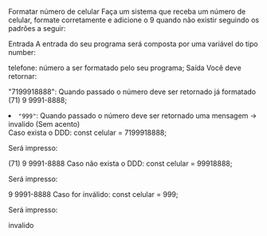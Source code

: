 Formatar número de celular
Faça um sistema que receba um número de celular, formate corretamente e adicione o 9 quando não existir seguindo os padrões a seguir:

Entrada
A entrada do seu programa será composta por uma variável do tipo number:

telefone: número a ser formatado pelo seu programa;
Saída
Você deve retornar:

"7199918888": Quando passado o número deve ser retornado já formatado (71) 9 9991-8888;

<li><code>"999"</code>: Quando passado o número deve ser retornado uma mensagem -> invalido (Sem acento)</li>
Caso exista o DDD:
const celular = 7199918888;

Será impresso:

(71) 9 9991-8888
Caso não exista o DDD:
const celular = 99918888;

Será impresso:

9 9991-8888
Caso for inválido:
const celular = 999;

Será impresso:

invalido
